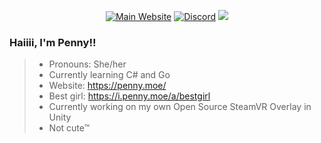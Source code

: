 <p align="center">
  <a href="https://penny.moe" target="_blank"><img alt="Main Website" src="https://img.shields.io/website?label=penny.moe&style=for-the-badge&url=https%3A%2F%2Fpenny.moe" /></a>
  <a href="https://discord.com/users/875251523641294869" target="_blank"><img alt="Discord" src="https://img.shields.io/static/v1?label=Penny&message=%239538&style=for-the-badge&logo=appveyor&color=7289DA&logo=Discord" /></a>
  <img src="https://img.shields.io/static/v1?label=Pronouns&message=she/her&color=E6A1FF&style=for-the-badge" />
</p>

### Haiiii, I'm Penny!!

> - Pronouns: She/her
> - Currently learning C# and Go
> - Website: https://penny.moe/
> - Best girl: https://i.penny.moe/a/bestgirl
> - Currently working on my own Open Source SteamVR Overlay in Unity
> - Not cute™ 

<p align="center">
    <img alt="" src="https://komarev.com/ghpvc/?username=pennybunny&color=brightgreen&style=flat-square" />
  </p>
